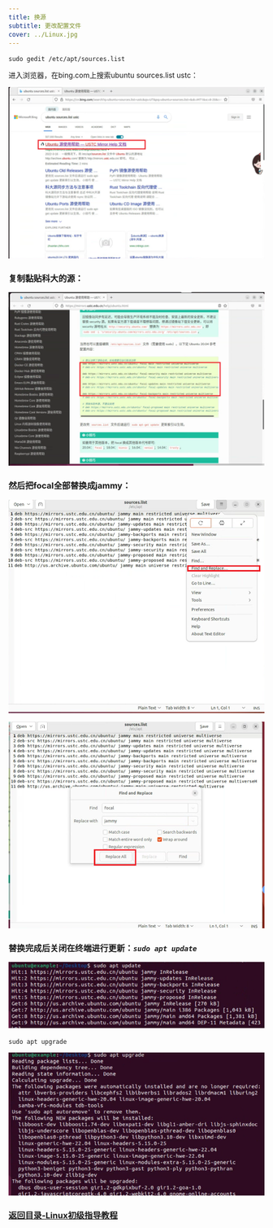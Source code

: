 ```yaml
---
title: 换源
subtitle: 更改配置文件
cover: ../Linux.jpg
---
```

`sudo gedit /etc/apt/sources.list`

进入浏览器，在bing.com上搜索ubuntu sources.list ustc：

![QQ截图20220403122101](QQ截图20220403122101.png)

### **复制黏贴科大的源：**

![QQ截图20220403122258](QQ截图20220403122258.png)

### **然后把focal全部替换成jammy：**

![](QQ截图20220403122414.png)

![QQ截图20220403122355](QQ截图20220403122355.png)

### **替换完成后关闭在终端进行更新**：***`sudo apt update`***

![QQ截图20220403134233](QQ截图20220403134233.png)

`sudo apt upgrade`

![QQ截图20220403134334](QQ截图20220403134334.png)
### [返回目录-Linux初级指导教程](https://nya-wsl.com/Linux初级指导教程/)


